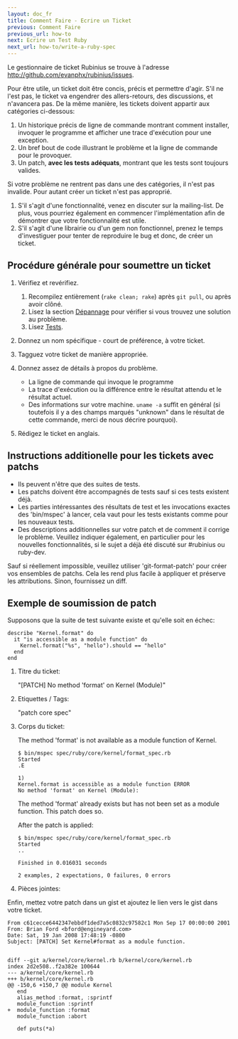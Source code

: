```yaml
---
layout: doc_fr
title: Comment Faire - Ecrire un Ticket
previous: Comment Faire
previous_url: how-to
next: Ecrire un Test Ruby
next_url: how-to/write-a-ruby-spec
---
```


Le gestionnaire de ticket Rubinius se trouve à l'adresse <http://github.com/evanphx/rubinius/issues>.

Pour être utile, un ticket doit être concis, précis et permettre d'agir.
S'il ne l'est pas, le ticket va engendrer des allers-retours, des
discussions, et n'avancera pas. De la même manière, les tickets doivent
appartir aux catégories ci-dessous:

  1. Un historique précis de ligne de commande montrant comment
     installer, invoquer le programme et afficher une trace d'exécution
     pour une exception.
  2. Un bref bout de code illustrant le problème et la ligne de commande
     pour le provoquer.
  3. Un patch, **avec les tests adéquats**, montrant que les tests
     sont toujours valides.

Si votre problème ne rentrent pas dans une des catégories, il n'est pas
invalide. Pour autant créer un ticket n'est pas approprié.

  1. S'il s'agit d'une fonctionnalité, venez en discuter sur la
     mailing-list. De plus, vous pourriez également en commencer
     l'implémentation afin de démontrer que votre fonctionnalité est utile.
  2. S'il s'agit d'une librairie ou d'un gem non fonctionnel, prenez le
     temps d'investiguer pour tenter de reproduire le bug et donc, de
     créer un ticket.


## Procédure générale pour soumettre un ticket

  1. Vérifiez et revérifiez.

     1. Recompilez entièrement (`rake clean; rake`) après `git pull`, ou après avoir clôné.
     2. Lisez la section [Dépannage](/doc/fr/getting-started/troubleshooting) pour vérifier si vous trouvez une solution au problème.
     3. Lisez [Tests](/doc/fr/specs/).

  2. Donnez un nom spécifique - court de préférence, à votre ticket.

  3. Tagguez votre ticket de manière appropriée.

  4. Donnez assez de détails à propos du problème.

     * La ligne de commande qui invoque le programme
     * La trace d'exécution ou la différence entre le résultat attendu et le résultat actuel.
     * Des informations sur votre machine. `uname -a` suffit en général
       (si toutefois il y a des champs marqués "unknown" dans le
        résultat de cette commande, merci de nous décrire pourquoi).

  5. Rédigez le ticket en anglais.


## Instructions additionelle pour les tickets avec patchs

  *  Ils peuvent n'être que des suites de tests.
  *  Les patchs doivent être accompagnés de tests sauf si ces tests existent déjà.
  *  Les parties intéressantes des résultats de test et les invocations
     exactes des 'bin/mspec' à lancer, cela vaut pour les tests
     existants comme pour les nouveaux tests.
  *  Des descriptions additionnelles sur votre patch et de comment il corrige le problème.
     Veuillez indiquer également, en particulier pour les nouvelles
     fonctionnalités, si le sujet a déjà été discuté sur #rubinius ou ruby-dev.

Sauf si réellement impossible, veuillez utiliser 'git-format-patch' pour
créer vos ensembles de patchs. Cela les rend plus facile à appliquer et
préserve les attributions.
Sinon, fournissez un diff.


## Exemple de soumission de patch

Supposons que la suite de test suivante existe et qu'elle soit en échec:

    describe "Kernel.format" do
      it "is accessible as a module function" do
        Kernel.format("%s", "hello").should == "hello"
      end
    end

1. Titre du ticket:

   "[PATCH] No method 'format' on Kernel (Module)"

2. Etiquettes / Tags:

   "patch core spec"

3. Corps du ticket:

   The method 'format' is not available as a module function of Kernel.

       $ bin/mspec spec/ruby/core/kernel/format_spec.rb
       Started
       .E

       1)
       Kernel.format is accessible as a module function ERROR
       No method 'format' on Kernel (Module):

   The method 'format' already exists but has not been set as a module
   function.  This patch does so.

   After the patch is applied:

       $ bin/mspec spec/ruby/core/kernel/format_spec.rb
       Started
       ..

       Finished in 0.016031 seconds

       2 examples, 2 expectations, 0 failures, 0 errors

4. Pièces jointes:

Enfin, mettez votre patch dans un gist et ajoutez le lien vers le gist
dans votre ticket.

    From c61cecce6442347ebbdf1ded7a5c0832c97582c1 Mon Sep 17 00:00:00 2001
    From: Brian Ford <bford@engineyard.com>
    Date: Sat, 19 Jan 2008 17:48:19 -0800
    Subject: [PATCH] Set Kernel#format as a module function.


    diff --git a/kernel/core/kernel.rb b/kernel/core/kernel.rb
    index 2d2e508..f2a382e 100644
    --- a/kernel/core/kernel.rb
    +++ b/kernel/core/kernel.rb
    @@ -150,6 +150,7 @@ module Kernel
       end
       alias_method :format, :sprintf
       module_function :sprintf
    +  module_function :format
       module_function :abort

       def puts(*a)

